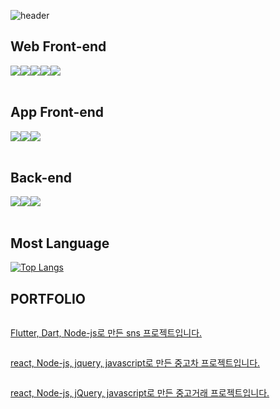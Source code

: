 ![header](https://capsule-render.vercel.app/api?type=Rect&color=timeGradient&text=Welcome%20to%20taebin's%20GitHub%20😀&animation=fadeIn&fontSize=35&fontAlignY=45&fontAlign=55&height=250)
    
## Web Front-end
<div style="display:flex; flex-direction:row;">
    <img src="https://img.shields.io/badge/css-F80000?style=for-the-badge&logo=css&logoColor=white">
    <img src="https://img.shields.io/badge/html-E34F26?style=for-the-badge&logo=html&logoColor=white"> 
    <img src="https://img.shields.io/badge/javascript-F7DF1E?style=for-the-badge&logo=javascript boot&logoColor=white"> 
    <!--<img src="https://img.shields.io/badge/Gradle-02303A?style=for-the-badge&logo=gradle&logoColor=white"> -->
    <img src="https://img.shields.io/badge/jQuery-0769AD?style=for-the-badge&logo=jQuery&logoColor=white">
    <img src="https://img.shields.io/badge/react-61DAFB?style=for-the-badge&logo=react&logoColor=white">    
</div><br>

## App Front-end
<div style="display:flex; flex-direction:row;">
    <img src="https://img.shields.io/badge/dart-0175C2?style=for-the-badge&logo=dart&logoColor=white"> 
    <img src="https://img.shields.io/badge/flutter-02569B?style=for-the-badge&logo=flutter boot&logoColor=white"> 
    <img src="https://img.shields.io/badge/react_native-%2320232a.svg?style=for-the-badge&logo=react&logoColor=%2361DAFB">
    <!--<img src="https://img.shields.io/badge/Gradle-02303A?style=for-the-badge&logo=gradle&logoColor=white"> -->
    
</div><br>
</div>

## Back-end
<div style="display:flex; flex-direction:row;">
    <img src="https://img.shields.io/badge/Java-007396?style=for-the-badge&logo=Java&logoColor=white"> 
    <img src="https://img.shields.io/badge/Nodejs-5FA04E?style=for-the-badge&logo=Nodejs&logoColor=white"> 
    <img src="https://img.shields.io/badge/mysql-4479A1?style=for-the-badge&logo=mysql&logoColor=white">
    <!--<img src="https://img.shields.io/badge/Gradle-02303A?style=for-the-badge&logo=gradle&logoColor=white"> -->
    
</div><br>


## Most Language
[![Top Langs](https://github-readme-stats.vercel.app/api/top-langs/?username=Kwontaebin&layout=compact)](https://github.com/깃허브아이디/github-readme-stats)

## PORTFOLIO
<div style="display:flex; flex-direction:row;">
    <a href="https://github.com/Kwontaebin/flutter_sns">
        <p>Flutter, Dart, Node-js로 만든 sns 프로젝트입니다.</p>
    </a>
</div>

<div style="display:flex; flex-direction:row;">
     <a href="https://github.com/Kwontaebin/react_car">
        <p>react, Node-js, jquery, javascript로 만든 중고차 프로젝트입니다.</p>
    </a>
</div>

<div style="display:flex; flex-direction:row;">
     <a href="https://github.com/Kwontaebin/react_deal">
        <p>react, Node-js, jQuery, javascript로 만든 중고거래 프로젝트입니다.</p>
    </a>
</div>
